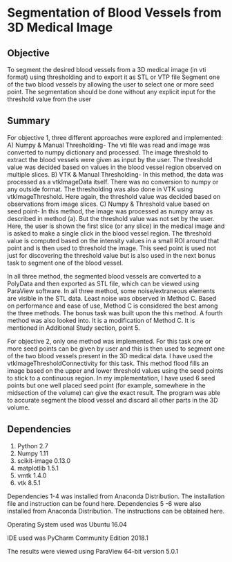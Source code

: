 # Segmentation of Blood Vessels from 3D Medical Image

## Objective

To segment the desired blood vessels from a 3D medical image (in vti format) using thresholding and to export it as STL or VTP file
Segment one of the two blood vessels by allowing the user to select one or more seed point. The segmentation should be done without any explicit input for the threshold value from the user

## Summary

For objective 1, three different approaches were explored and implemented:
A) Numpy & Manual Thresholding- The vti file was read and image was converted to numpy dictionary and processed. The image threshold to extract the blood vessels were given as input by the user. The threshold value was decided based on values in the blood vessel region observed on multiple slices.
B) VTK & Manual Thresholding- In this method, the data was processed as a vtkImageData itself. There was no conversion to numpy or any outside format. The thresholding was also done in VTK using vtkImageThreshold. Here again, the threshold value was decided based on observations from image slices.
C) Numpy & Threshold value based on seed point- In this method, the image was processed as numpy array as described in method (a). But the threshold value was not set by the user. Here, the user is shown the first slice (or any slice) in the medical image and is asked to make a single click in the blood vessel region. The threshold value is computed based on the intensity values in a small ROI around that point and is then used to threshold the image. This seed point is used not just for discovering the threshold value but is also used in the next bonus task to segment one of the blood vessel.

In all three method, the segmented blood vessels are converted to a PolyData and then exported as STL file, which can be viewed using ParaView software. In all three method, some noise/extraneous elements are visible in the STL data. Least noise was observed in Method C. Based on performance and ease of use, Method C is considered the best among the three methods. The bonus task was built upon the this method. 
A fourth method was also looked into. It is a modification of Method C. It is mentioned in Additional Study section, point 5.

For objective 2, only one method was implemented. For this task one or more seed points can be given by user and this is then used to segment one of the two blood vessels present in the 3D medical data. I have used the vtkImageThresholdConnectivity for this task. This method flood fills an image based on the upper and lower threshold values using the seed points to stick to a continuous region. In my implementation, I have used 6 seed points but one well placed seed point (for example, somewhere in the midsection of the volume) can give the exact result. The program was able to accurate segment the blood vessel and discard all other parts in the 3D volume.

## Dependencies
1. Python 2.7
2. Numpy 1.11
3. scikit-image 0.13.0
4. matplotlib 1.5.1
5. vmtk 1.4.0
6. vtk 8.5.1

Dependencies 1-4 was installed from Anaconda Distribution. The installation file and instruction can be found here.
Dependencies 5 -6 were also installed from Anaconda Distribution. The instructions can be obtained here.

Operating System used was Ubuntu 16.04

IDE used was PyCharm Community Edition 2018.1

The results were viewed using ParaView 64-bit version 5.0.1

